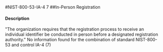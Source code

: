 #NIST-800-53-IA-4 7
##In-Person Registration
#### Description
"The organization requires that the registration process to receive an individual identifier be conducted in person before a designated registration authority."
No information found for the combination of standard NIST-800-53 and control IA-4 (7)
